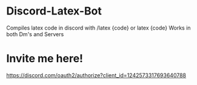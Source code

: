 # Discord-Latex-Bot
Compiles latex code in discord with /latex {code} or latex {code} 
Works in both Dm's and Servers

# Invite me here! 
https://discord.com/oauth2/authorize?client_id=1242573317693640788

